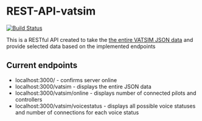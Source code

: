 # REST-API-vatsim

[![Build Status](https://travis-ci.org/simpson2/REST-API-vatsim.svg?branch=master)](https://travis-ci.org/simpson2/REST-API-vatsim)

This is a RESTful API created to take the [the entire VATSIM JSON data](http://eu.data.vatsim.net/vatsim-data.json)
and provide selected data based on the implemented endpoints

## Current endpoints

* localhost:3000/ - confirms server online  
* localhost:3000/vatsim - displays the entire JSON data
* localhost:3000/vatsim/online - displays number of connected pilots and controllers
* localhost:3000/vatsim/voicestatus - displays all possible voice statuses and number of connections for each voice status
